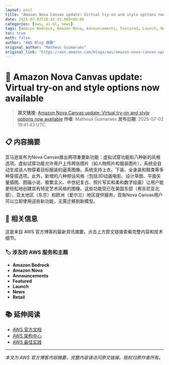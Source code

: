 ```yaml
---
layout: post
title: "Amazon Nova Canvas update: Virtual try-on and style options now available"
date: 2025-07-02T18:41:43.000+00:00
categories: [aws, ai-ml, news]
tags: [Amazon Bedrock, Amazon Nova, Announcements, Featured, Launch, News, Retail]
toc: true
math: false
author: "AWS Blog 摘要"
original_author: "Matheus Guimaraes"
original_link: "https://aws.amazon.com/blogs/aws/amazon-nova-canvas-update-virtual-try-on-and-style-options-now-available/"
---
```


# 🤖 Amazon Nova Canvas update: Virtual try-on and style options now available

> **原文链接**: [Amazon Nova Canvas update: Virtual try-on and style options now available](https://aws.amazon.com/blogs/aws/amazon-nova-canvas-update-virtual-try-on-and-style-options-now-available/)
> **作者**: Matheus Guimaraes
> **发布日期**: 2025-07-02 18:41:43 UTC

## 📋 内容摘要

亚马逊宣布为Nova Canvas推出两项重要新功能：虚拟试穿功能和八种新的风格选项。虚拟试穿功能允许用户上传两张图片（如人物照片和服装图片），系统会自动生成该人物穿着目标服装的逼真图像。系统支持上衣、下装、全身装和鞋类等多种穿搭选项。此外，新增的八种预设风格（包括3D动画电影、设计草图、平面矢量插图、图画小说、极繁主义、中世纪复古、照片写实和柔和数字绘画）让用户能更轻松地创建具有特定艺术风格的图像。这些功能现已在美国东部（弗吉尼亚北部）、亚太地区（东京）和欧洲（爱尔兰）地区提供服务，现有Nova Canvas用户可以立即使用这些新功能，无需迁移到新模型。

## 🔗 相关信息

这是来自 AWS 官方博客的最新资讯摘要。点击上方原文链接查看完整内容和技术细节。

### 🏷️ 涉及的 AWS 服务和主题

- **Amazon Bedrock**
- **Amazon Nova**
- **Announcements**
- **Featured**
- **Launch**
- **News**
- **Retail**

## 📚 延伸阅读

- [AWS 官方文档](https://docs.aws.amazon.com/)
- [AWS 架构中心](https://aws.amazon.com/architecture/)
- [AWS 最佳实践](https://aws.amazon.com/architecture/well-architected/)

---

*本文为 AWS 官方博客内容摘要，完整内容请访问原文链接。版权归原作者所有。*